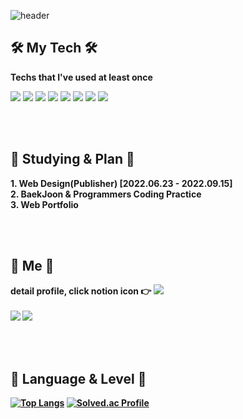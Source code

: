 ![header](https://capsule-render.vercel.app/api?type=Waving&color=auto&height=250&section=header&text=YeSol's%20Git%20Page&fontColor=404040&animation=fadeIn&fontSize=65)

<p><h2 align="left">🛠 My Tech 🛠</h2></p>

<p align="left"><b>Techs that I've used at least once</b></p>

<p align="left">
  <img src="https://img.shields.io/badge/C-A8B9CC?style=flat-square&logo=C&logoColor=white"/></a>
  <img src="https://img.shields.io/badge/Python-3766AB?style=flat-square&logo=Python&logoColor=white"/></a>
  <img src="https://img.shields.io/badge/HTML5-E34F26?style=flat-square&logo=HTML5&logoColor=white"/></a>
  <img src="https://img.shields.io/badge/CSS3-1572B6?style=flat-square&logo=CSS3&logoColor=white"/></a>
  <img src="https://img.shields.io/badge/JavaScript-F7DF1E?style=flat-square&logo=JavaScript&logoColor=white"/></a>
  <img src="https://img.shields.io/badge/MySQL-4479A1?style=flat-square&logo=MySQL&logoColor=white"/></a>
  <img src="https://img.shields.io/badge/React-61DAFB?style=flat-square&logo=React&logoColor=white"/></a>
  <img src="https://img.shields.io/badge/Illustrator-FF9A00?style=flat-square&logo=Adobe Illustrator&logoColor=white"/></a>
</p>

<br>
<br>
<p><h2 align="left">📖 Studying & Plan 📖</h2></p>

<p align="left">
  <b>1. Web Design(Publisher) [2022.06.23 - 2022.09.15]<br>
  <b>2. BaekJoon & Programmers Coding Practice<br>
  <b>3. Web Portfolio
</p>

<br>
<br>
    
<p><h2 align="left">🐰 Me 🐰</h2></p>

<p align="left">
  detail profile, click notion icon 👉
  <a href="https://www.notion.so/Ye-sol-Lee-4eb38bdcda024907bd5dbc4105f2ba57/"><img src="https://img.shields.io/badge/Notion-000000?style=flat-square&logo=Notion&logoColor=white&link=https://www.notion.so/Ye-sol-Lee-4eb38bdcda024907bd5dbc4105f2ba57/"/></a><br><br>
  <a href="https://www.instagram.com/y_e_sol_lee/"><img src="https://img.shields.io/badge/Instagram-E4405F?style=flat-square&logo=Instagram&logoColor=white&link=https://www.instagram.com/y_e_sol_lee/"/></a>
  <a href="https://blog.naver.com/jackey6493/"><img src="https://img.shields.io/badge/Blog-20C997?style=flat-square&logo=Blogger&logoColor=white&link=https://blog.naver.com/jackey6493/"/></a>
</p>
<br>
<br>
    
    
<p><h2 align="left">🎵 Language & Level 🎵</h2></p>
  
[![Top Langs](https://github-readme-stats.vercel.app/api/top-langs/?username=dailysound&layout=compact)](https://github.com/anuraghazra/github-readme-stats)
[![Solved.ac Profile](http://mazassumnida.wtf/api/v2/generate_badge?boj=jackey6493)](https://solved.ac/jackey6493)
    

<!-- <p><h3 align="center">📜 Certificate 📜</h3></p>

<p align="center">
  <b>1. 정보처리기사<br>
  <b>2. SQLD<br>
  <b>3. TOEIC 720
</p>
<br>
<br> -->
